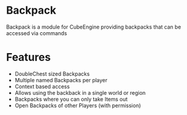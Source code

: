 # Backpack

Backpack is a module for CubeEngine providing backpacks that can be accessed via commands

# Features
 - DoubleChest sized Backpacks
 - Multiple named Backpacks per player
 - Context based access
  - Allows using the backback in a single world or region
 - Backpacks where you can only take Items out
 - Open Backpacks of other Players (with permission)
 
